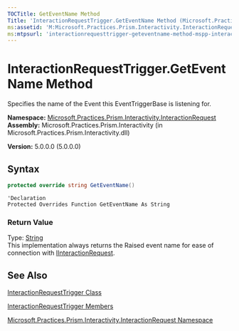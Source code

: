 ```yaml
---
TOCTitle: GetEventName Method
Title: 'InteractionRequestTrigger.GetEventName Method (Microsoft.Practices.Prism.Interactivity.InteractionRequest)'
ms:assetid: 'M:Microsoft.Practices.Prism.Interactivity.InteractionRequest.InteractionRequestTrigger.GetEventName'
ms:mtpsurl: 'interactionrequesttrigger-geteventname-method-mspp-interactivity-interactionrequest.md'
---
```



# InteractionRequestTrigger.GetEventName Method

Specifies the name of the Event this EventTriggerBase is listening for.

**Namespace:** [Microsoft.Practices.Prism.Interactivity.InteractionRequest](/patterns-practices/reference/exceptionextensions-members-mspp)
**Assembly:** Microsoft.Practices.Prism.Interactivity (in Microsoft.Practices.Prism.Interactivity.dll)

**Version:** 5.0.0.0 (5.0.0.0)

## Syntax
~~~C#
protected override string GetEventName()
~~~
~~~VB
'Declaration
Protected Overrides Function GetEventName As String
~~~
### Return Value

Type: [String](http://msdn.microsoft.com/en-us/library/s1wwdcbf)  
This implementation always returns the Raised event name for ease of connection with [IInteractionRequest](/patterns-practices/reference/iinteractionrequest-interface-mspp-interactivity-interactionrequest).

## See Also

[InteractionRequestTrigger Class](/patterns-practices/reference/interactionrequesttrigger-class-mspp-interactivity-interactionrequest)

[InteractionRequestTrigger Members](/patterns-practices/reference/interactionrequesttrigger-members-mspp-interactivity-interactionrequest)

[Microsoft.Practices.Prism.Interactivity.InteractionRequest Namespace](/patterns-practices/reference/exceptionextensions-members-mspp)
